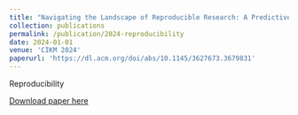 ```yaml
---
title: "Navigating the Landscape of Reproducible Research: A Predictive Modeling Approach"
collection: publications
permalink: /publication/2024-reproducibility
date: 2024-01-01
venue: 'CIKM 2024'
paperurl: 'https://dl.acm.org/doi/abs/10.1145/3627673.3679831'
---
```

Reproducibility

[Download paper here](https://arxiv.org/pdf/2410.18276)
